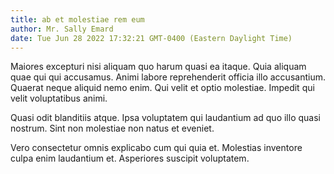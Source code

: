 ```yaml
---
title: ab et molestiae rem eum
author: Mr. Sally Emard
date: Tue Jun 28 2022 17:32:21 GMT-0400 (Eastern Daylight Time)
---
```

Maiores excepturi nisi aliquam quo harum quasi ea itaque. Quia aliquam quae qui qui accusamus. Animi labore reprehenderit officia illo accusantium. Quaerat neque aliquid nemo enim. Qui velit et optio molestiae. Impedit qui velit voluptatibus animi.

 Quasi odit blanditiis atque. Ipsa voluptatem qui laudantium ad quo illo quasi nostrum. Sint non molestiae non natus et eveniet.

 Vero consectetur omnis explicabo cum qui quia et. Molestias inventore culpa enim laudantium et. Asperiores suscipit voluptatem.